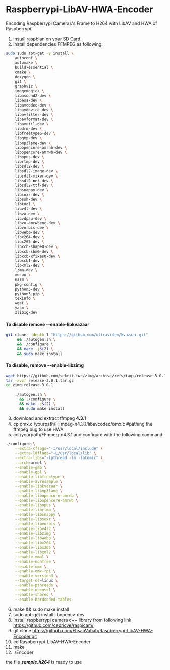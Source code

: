 

# Raspberrypi-LibAV-HWA-Encoder
Encoding Raspberrypi Cameras's Frame to H264 with LibAV and HWA of Raspberrypi

1. install raspbian on your SD Card.
2. install dependencies FFMPEG as following:

```bash
sudo sudo apt-get -y install \
    autoconf \
    automake \
    build-essential \
    cmake \
    doxygen \
    git \
    graphviz \
    imagemagick \
    libasound2-dev \
    libass-dev \
    libavcodec-dev \
    libavdevice-dev \
    libavfilter-dev \
    libavformat-dev \
    libavutil-dev \
    libdrm-dev \
    libfreetype6-dev \
    libgmp-dev \
    libmp3lame-dev \
    libopencore-amrnb-dev \
    libopencore-amrwb-dev \
    libopus-dev \
    librtmp-dev \
    libsdl2-dev \
    libsdl2-image-dev \
    libsdl2-mixer-dev \
    libsdl2-net-dev \
    libsdl2-ttf-dev \
    libsnappy-dev \
    libsoxr-dev \
    libssh-dev \
    libtool \
    libv4l-dev \
    libva-dev \
    libvdpau-dev \
    libvo-amrwbenc-dev \
    libvorbis-dev \
    libwebp-dev \
    libx264-dev \
    libx265-dev \
    libxcb-shape0-dev \
    libxcb-shm0-dev \
    libxcb-xfixes0-dev \
    libxcb1-dev \
    libxml2-dev \
    lzma-dev \
    meson \
    nasm \
    pkg-config \
    python3-dev \
    python3-pip \
    texinfo \
    wget \
    yasm \
    zlib1g-dev
```

#### To disable remove --enable-libkvazaar

   ```bash
 git clone --depth 1 "https://github.com/ultravideo/kvazaar.git" 
        && ./autogen.sh \
        && ./configure \
        && make -j$(2) \
        && sudo make install
```

#### To disable, remove --enable-libzimg

```bash
wget https://github.com/sekrit-twc/zimg/archive/refs/tags/release-3.0.1.tar.gz
tar -xvzf release-3.0.1.tar.gz
cd zimg-release-3.0.1

    ./autogen.sh \
      && ./configure \
      && make -j$(2) \
      && sudo make install
```



3. download and extract ffmpeg **4.3.1**
4. cp omx.c  /yourpath/FFmpeg-n4.3.1/libavcodec/omx.c #pathing the ffmpeg bug to use HWA
5. cd /yourpath/FFmpeg-n4.3.1 and configure with the following command:

```bash
./configure \
    --extra-cflags="-I/usr/local/include" \
    --extra-ldflags="-L/usr/local/lib" \
    --extra-libs="-lpthread -lm -latomic" \
    --arch=armel \
    --enable-gmp \
    --enable-gpl \
    --enable-libfreetype \
    --enable-avresample \
    --enable-libkvazaar \
    --enable-libmp3lame \
    --enable-libopencore-amrnb \
    --enable-libopencore-amrwb \
    --enable-libopus \
    --enable-librtmp \
    --enable-libsnappy \
    --enable-libsoxr \
    --enable-libvorbis \
    --enable-libv4l2 \
    --enable-libzimg \
    --enable-libwebp \
    --enable-libx264 \
    --enable-libx265 \
    --enable-libxml2 \
    --enable-mmal \
    --enable-nonfree \
    --enable-omx \
    --enable-omx-rpi \
    --enable-version3 \
    --target-os=linux \
    --enable-pthreads \
    --enable-openssl \
    --enable-shared \
    --enable-hardcoded-tables
```


6. make && sudo make install
7.  sudo apt-get install libopencv-dev
8. Install raspberrypi camera c++ library from following link https://github.com/cedricve/raspicam/
9. git clone https://github.com/EhsanVahab/Raspberrypi-LibAV-HWA-Encoder.git
11. cd  Raspberrypi-LibAV-HWA-Encoder
12. make
13. ./Encoder

the file ***sample.h264*** is ready to use

